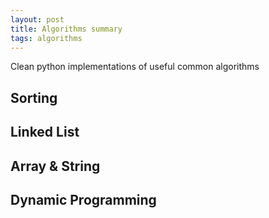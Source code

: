 ```yaml
---
layout: post
title: Algorithms summary
tags: algorithms
---
```

Clean python implementations of useful common algorithms 

## Sorting 

<script src="https://gist.github.com/selimslab/605aa2d2472970e9b95fc10d6f5a6edc.js"></script>

## Linked List

<script src="https://gist.github.com/selimslab/ec31bd954c63e08f54ae23d869f2952a.js"></script>

## Array & String

<script src="https://gist.github.com/selimslab/40ffc128e782bad0cd18976c03152418.js"></script>

<script src="https://gist.github.com/selimslab/cfaf15482f4daea98966a8cfca62c595.js"></script>

## Dynamic Programming 

<script src="https://gist.github.com/selimslab/84c11bcbfa0fbccfc767c4d22ca27101.js"></script>

<script src="https://gist.github.com/selimslab/92f81d60aa59a6a0618901af5968f0c1.js"></script>
